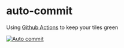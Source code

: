 # auto-commit

Using [Github Actions](https://github.com/features/actions) to keep your tiles green

[![Auto commit](https://github.com/WysockiD/auto-commits/workflows/auto%20commits/badge.svg)](https://github.com/WysockiD/auto-commits/actions)
